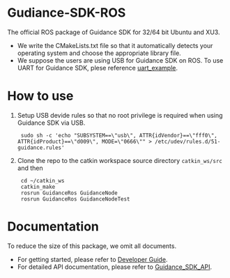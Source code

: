 # Gudiance-SDK-ROS
The official ROS package of Guidance SDK for 32/64 bit Ubuntu and XU3.

- We write the CMakeLists.txt file so that it automatically detects your operating system and choose the appropriate library file.
- We suppose the users are using USB for Guidance SDK on ROS. To use UART for Guidance SDK, plese reference [uart_example](https://github.com/dji-sdk/GuidanceSDK/tree/master/examples/uart_example).

# How to use
1. Setup USB devide rules so that no root privilege is required when using Guidance SDK via USB.
		
		sudo sh -c 'echo "SUBSYSTEM==\"usb\", ATTR{idVendor}==\"fff0\", ATTR{idProduct}==\"d009\", MODE=\"0666\"" > /etc/udev/rules.d/51-guidance.rules'
2. Clone the repo to the catkin workspace source directory `catkin_ws/src` and then 
	
		cd ~/catkin_ws
		catkin_make
		rosrun GuidanceRos GuidanceNode
		rosrun GuidanceRos GuidanceNodeTest

# Documentation
To reduce the size of this package, we omit all documents. 

- For getting started, please refer to [Developer Guide](https://github.com/dji-sdk/Guidance-SDK/blob/master/doc/Guides/Developer_Guide/en/DeveloperGuide_en.md).
- For detailed API documentation, please refer to [Guidance_SDK_API](https://github.com/dji-sdk/Guidance-SDK/blob/master/doc/Guidance_SDK_API/Guidance_SDK_API.md).

